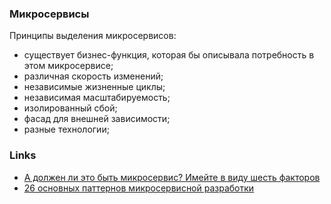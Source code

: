 ### Микросервисы

Принципы выделения микросервисов:
 - существует бизнес-функция, которая бы описывала потребность в этом микросервисе;
 - различная скорость изменений;
 - независимые жизненные циклы;
 - независимая масштабируемость;
 - изолированный сбой;
 - фасад для внешней зависимости;
 - разные технологии;


### Links
 - [А должен ли это быть микросервис? Имейте в виду шесть факторов](https://habr.com/ru/company/otus/blog/576766/)  
 - [26 основных паттернов микросервисной разработки](https://mcs.mail.ru/blog/26-osnovnyh-patternov-mikroservisnoj-razrabotki)  
